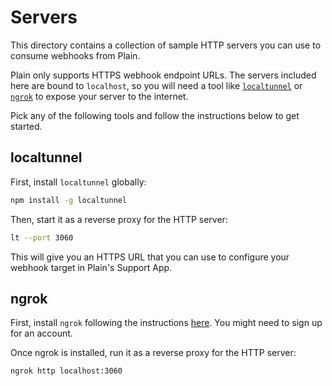 # Servers

This directory contains a collection of sample HTTP servers you can use to consume webhooks from Plain.

Plain only supports HTTPS webhook endpoint URLs. The servers included here are bound to `localhost`, so you will need a tool like [`localtunnel`](https://theboroer.github.io/localtunnel-www/) or [`ngrok`](https://ngrok.com) to expose your server to the internet.

Pick any of the following tools and follow the instructions below to get started.

## localtunnel


First, install `localtunnel` globally:

```bash
npm install -g localtunnel
```

Then, start it as a reverse proxy for the HTTP server:

```bash
lt --port 3060
```

This will give you an HTTPS URL that you can use to configure your webhook target in Plain's Support App.

## ngrok

First, install `ngrok` following the instructions [here](https://ngrok.com/download). You might need to sign up for an account.

Once ngrok is installed, run it as a reverse proxy for the HTTP server:

```bash
ngrok http localhost:3060
```
